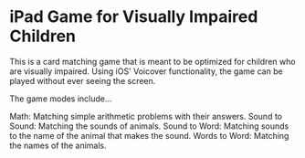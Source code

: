 iPad Game for Visually Impaired Children
========

This is a card matching game that is meant to be optimized for children who are visually impaired. Using iOS' Voicover functionality, the game can be played without ever seeing the screen.

The game modes include...

Math: Matching simple arithmetic problems with their answers.
Sound to Sound: Matching the sounds of animals.
Sound to Word: Matching sounds to the name of the animal that makes the sound.
Words to Word: Matching the names of the animals.


